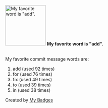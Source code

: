 <img src="https://my-badges.github.io/my-badges/favorite-word.png" alt="My favorite word is &quot;add&quot;." title="My favorite word is &quot;add&quot;." width="128">
<strong>My favorite word is &quot;add&quot;.</strong>
<br><br>

My favorite commit message words are:

1. add (used 92 times)
2. for (used 76 times)
3. fix (used 49 times)
4. to (used 39 times)
5. in (used 38 times)


Created by <a href="https://github.com/my-badges/my-badges">My Badges</a>
